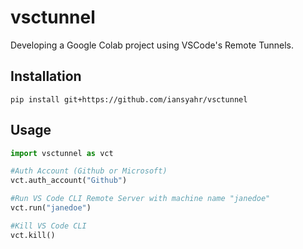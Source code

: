 # vsctunnel
Developing a Google Colab project using VSCode's Remote Tunnels.

## Installation
```
pip install git+https://github.com/iansyahr/vsctunnel
```

## Usage

```python
import vsctunnel as vct

#Auth Account (Github or Microsoft)
vct.auth_account("Github")

#Run VS Code CLI Remote Server with machine name "janedoe"
vct.run("janedoe")

#Kill VS Code CLI
vct.kill()
```
